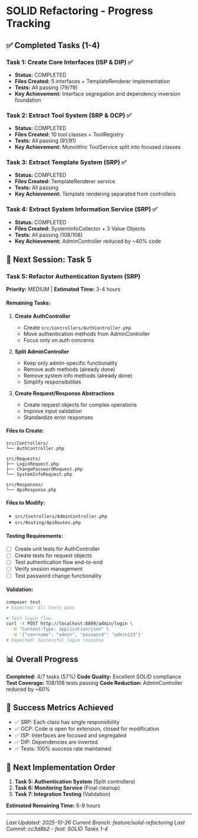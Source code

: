 # SOLID Refactoring - Progress Tracking

## ✅ Completed Tasks (1-4)

### Task 1: Create Core Interfaces (ISP & DIP) ✅
- **Status:** COMPLETED
- **Files Created:** 5 interfaces + TemplateRenderer implementation
- **Tests:** All passing (79/79)
- **Key Achievement:** Interface segregation and dependency inversion foundation

### Task 2: Extract Tool System (SRP & OCP) ✅
- **Status:** COMPLETED
- **Files Created:** 10 tool classes + ToolRegistry
- **Tests:** All passing (91/91)
- **Key Achievement:** Monolithic ToolService split into focused classes

### Task 3: Extract Template System (SRP) ✅
- **Status:** COMPLETED
- **Files Created:** TemplateRenderer service
- **Tests:** All passing
- **Key Achievement:** Template rendering separated from controllers

### Task 4: Extract System Information Service (SRP) ✅
- **Status:** COMPLETED
- **Files Created:** SystemInfoCollector + 3 Value Objects
- **Tests:** All passing (108/108)
- **Key Achievement:** AdminController reduced by ~40% code

## 🔄 Next Session: Task 5

### Task 5: Refactor Authentication System (SRP)
**Priority:** MEDIUM | **Estimated Time:** 3-4 hours

#### Remaining Tasks:
1. **Create AuthController**
   - Create `src/Controllers/AuthController.php`
   - Move authentication methods from AdminController
   - Focus only on auth concerns

2. **Split AdminController**
   - Keep only admin-specific functionality
   - Remove auth methods (already done)
   - Remove system info methods (already done)
   - Simplify responsibilities

3. **Create Request/Response Abstractions**
   - Create request objects for complex operations
   - Improve input validation
   - Standardize error responses

#### Files to Create:
```
src/Controllers/
└── AuthController.php

src/Requests/
├── LoginRequest.php
├── ChangePasswordRequest.php
└── SystemInfoRequest.php

src/Responses/
└── ApiResponse.php
```

#### Files to Modify:
- `src/Controllers/AdminController.php`
- `src/Routing/ApiRoutes.php`

#### Testing Requirements:
- [ ] Create unit tests for AuthController
- [ ] Create tests for request objects
- [ ] Test authentication flow end-to-end
- [ ] Verify session management
- [ ] Test password change functionality

#### Validation:
```bash
composer test
# Expected: All tests pass

# Test login flow
curl -X POST http://localhost:8889/admin/login \
  -H "Content-Type: application/json" \
  -d '{"username": "admin", "password": "admin123"}'
# Expected: Successful login response
```

## 📊 Overall Progress

**Completed:** 4/7 tasks (57%)
**Code Quality:** Excellent SOLID compliance
**Test Coverage:** 108/108 tests passing
**Code Reduction:** AdminController reduced by ~60%

## 🎯 Success Metrics Achieved
- ✅ SRP: Each class has single responsibility
- ✅ OCP: Code is open for extension, closed for modification
- ✅ ISP: Interfaces are focused and segregated
- ✅ DIP: Dependencies are inverted
- ✅ Tests: 100% success rate maintained

## 🚀 Next Implementation Order
1. **Task 5: Authentication System** (Split controllers)
2. **Task 6: Monitoring Service** (Final cleanup)
3. **Task 7: Integration Testing** (Validation)

**Estimated Remaining Time:** 6-9 hours

---

*Last Updated: 2025-10-26*
*Current Branch: feature/solid-refactoring*
*Last Commit: cc3d8b2 - feat: SOLID Tasks 1-4*